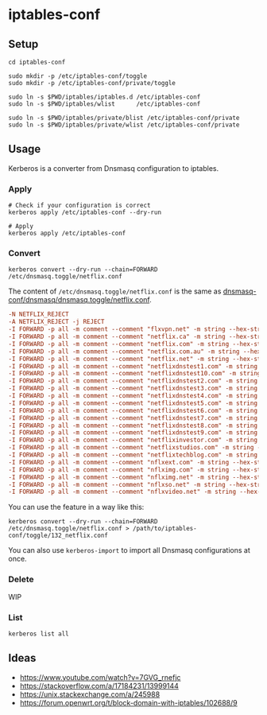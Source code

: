 # iptables-conf



## Setup
```shell
cd iptables-conf

sudo mkdir -p /etc/iptables-conf/toggle
sudo mkdir -p /etc/iptables-conf/private/toggle

sudo ln -s $PWD/iptables/iptables.d /etc/iptables-conf
sudo ln -s $PWD/iptables/wlist      /etc/iptables-conf

sudo ln -s $PWD/iptables/private/blist /etc/iptables-conf/private
sudo ln -s $PWD/iptables/private/wlist /etc/iptables-conf/private
```



## Usage
Kerberos is a converter from Dnsmasq configuration to iptables.

### Apply
```shell
# Check if your configuration is correct
kerberos apply /etc/iptables-conf --dry-run
```

```shell
# Apply
kerberos apply /etc/iptables-conf
```

### Convert
```shell
kerberos convert --dry-run --chain=FORWARD /etc/dnsmasq.toggle/netflix.conf
```

The content of `/etc/dnsmasq.toggle/netflix.conf` is the same as [dnsmasq-conf/dnsmasq/dnsmasq.toggle/netflix.conf](https://github.com/noraworld/dnsmasq-conf/blob/b8262f86d4076027915550760bb829d21ba69816/dnsmasq/dnsmasq.toggle/netflix.conf).

```conf
-N NETFLIX_REJECT
-A NETFLIX_REJECT -j REJECT
-I FORWARD -p all -m comment --comment "flxvpn.net" -m string --hex-string "flxvpn|03|net" --algo bm -j NETFLIX_REJECT
-I FORWARD -p all -m comment --comment "netflix.ca" -m string --hex-string "netflix|02|ca" --algo bm -j NETFLIX_REJECT
-I FORWARD -p all -m comment --comment "netflix.com" -m string --hex-string "netflix|03|com" --algo bm -j NETFLIX_REJECT
-I FORWARD -p all -m comment --comment "netflix.com.au" -m string --hex-string "netflix|03|com|02|au" --algo bm -j NETFLIX_REJECT
-I FORWARD -p all -m comment --comment "netflix.net" -m string --hex-string "netflix|03|net" --algo bm -j NETFLIX_REJECT
-I FORWARD -p all -m comment --comment "netflixdnstest1.com" -m string --hex-string "netflixdnstest1|03|com" --algo bm -j NETFLIX_REJECT
-I FORWARD -p all -m comment --comment "netflixdnstest10.com" -m string --hex-string "netflixdnstest10|03|com" --algo bm -j NETFLIX_REJECT
-I FORWARD -p all -m comment --comment "netflixdnstest2.com" -m string --hex-string "netflixdnstest2|03|com" --algo bm -j NETFLIX_REJECT
-I FORWARD -p all -m comment --comment "netflixdnstest3.com" -m string --hex-string "netflixdnstest3|03|com" --algo bm -j NETFLIX_REJECT
-I FORWARD -p all -m comment --comment "netflixdnstest4.com" -m string --hex-string "netflixdnstest4|03|com" --algo bm -j NETFLIX_REJECT
-I FORWARD -p all -m comment --comment "netflixdnstest5.com" -m string --hex-string "netflixdnstest5|03|com" --algo bm -j NETFLIX_REJECT
-I FORWARD -p all -m comment --comment "netflixdnstest6.com" -m string --hex-string "netflixdnstest6|03|com" --algo bm -j NETFLIX_REJECT
-I FORWARD -p all -m comment --comment "netflixdnstest7.com" -m string --hex-string "netflixdnstest7|03|com" --algo bm -j NETFLIX_REJECT
-I FORWARD -p all -m comment --comment "netflixdnstest8.com" -m string --hex-string "netflixdnstest8|03|com" --algo bm -j NETFLIX_REJECT
-I FORWARD -p all -m comment --comment "netflixdnstest9.com" -m string --hex-string "netflixdnstest9|03|com" --algo bm -j NETFLIX_REJECT
-I FORWARD -p all -m comment --comment "netflixinvestor.com" -m string --hex-string "netflixinvestor|03|com" --algo bm -j NETFLIX_REJECT
-I FORWARD -p all -m comment --comment "netflixstudios.com" -m string --hex-string "netflixstudios|03|com" --algo bm -j NETFLIX_REJECT
-I FORWARD -p all -m comment --comment "netflixtechblog.com" -m string --hex-string "netflixtechblog|03|com" --algo bm -j NETFLIX_REJECT
-I FORWARD -p all -m comment --comment "nflxext.com" -m string --hex-string "nflxext|03|com" --algo bm -j NETFLIX_REJECT
-I FORWARD -p all -m comment --comment "nflximg.com" -m string --hex-string "nflximg|03|com" --algo bm -j NETFLIX_REJECT
-I FORWARD -p all -m comment --comment "nflximg.net" -m string --hex-string "nflximg|03|net" --algo bm -j NETFLIX_REJECT
-I FORWARD -p all -m comment --comment "nflxso.net" -m string --hex-string "nflxso|03|net" --algo bm -j NETFLIX_REJECT
-I FORWARD -p all -m comment --comment "nflxvideo.net" -m string --hex-string "nflxvideo|03|net" --algo bm -j NETFLIX_REJECT
```

You can use the feature in a way like this:

```shell
kerberos convert --dry-run --chain=FORWARD /etc/dnsmasq.toggle/netflix.conf > /path/to/iptables-conf/toggle/132_netflix.conf
```

You can also use `kerberos-import` to import all Dnsmasq configurations at once.

### Delete
WIP

### List
```shell
kerberos list all
```



## Ideas
* https://www.youtube.com/watch?v=7GVG_rnefjc
* https://stackoverflow.com/a/17184231/13999144
* https://unix.stackexchange.com/a/245988
* https://forum.openwrt.org/t/block-domain-with-iptables/102688/9
